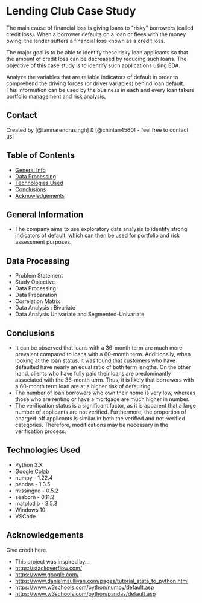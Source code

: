 # Lending Club Case Study
 The main cause of financial loss is giving loans to "risky" borrowers (called credit loss). When a borrower defaults on a loan or flees with the money owing, the lender suffers a financial loss known as a credit loss.

The major goal is to be able to identify these risky loan applicants so that the amount of credit loss can be decreased by reducing such loans.
The objective of this case study is to identify such applications using EDA.

Analyze the variables that are reliable indicators of default in order to comprehend the driving forces (or driver variables) behind loan default.
This information can be used by the business in each and every loan takers portfolio management and risk analysis.

## Contact
Created by [@iamnarendrasingh] & [@chintan4560] - feel free to contact us!


## Table of Contents
* [General Info](#general-information)
* [Data Processing](#data-processing)
* [Technologies Used](#technologies-used)
* [Conclusions](#conclusions)
* [Acknowledgements](#acknowledgements)

<!-- You can include any other section that is pertinent to your problem -->

## General Information
- The company aims to use exploratory data analysis to identify strong indicators of default, which can then be used for portfolio and risk assessment purposes.

## Data Processing
- Problem Statement 
- Study Objective
- Data Processing
- Data Preparation
- Correlation Matrix 
- Data Analysis : Bivariate
- Data Analysis Univariate and Segmented-Univariate


<!-- You don't have to answer all the questions - just the ones relevant to your project. -->

## Conclusions
- It can be observed that loans with a 36-month term are much more prevalent compared to loans with a 60-month term. Additionally, when looking at the loan status, it was found that customers who have defaulted have nearly an equal ratio of both term lengths. On the other hand, clients who have fully paid their loans are predominantly associated with the 36-month term. Thus, it is likely that borrowers with a 60-month term loan are at a higher risk of defaulting.
- The number of loan borrowers who own their home is very low, whereas those who are renting or have a mortgage are much higher in number.
- The verification status is a significant factor, as it is apparent that a large number of applicants are not verified. Furthermore, the proportion of charged-off applicants is similar in both the verified and not-verified categories. Therefore, modifications may be necessary in the verification process.

<!-- You don't have to answer all the questions - just the ones relevant to your project. -->


## Technologies Used
- Python 3.X
- Google Colab
- numpy - 1.22.4
- pandas - 1.3.5
- missingno - 0.5.2
- seaborn - 0.11.2
- matplotlib - 3.5.3
- Windows 10
- VSCode


<!-- As the libraries versions keep on changing, it is recommended to mention the version of library used in this project -->

## Acknowledgements
Give credit here.
- This project was inspired by...
- https://stackoverflow.com/
- https://www.google.com/
- https://www.danielmsullivan.com/pages/tutorial_stata_to_python.html
- https://www.w3schools.com/python/numpy/default.asp
- https://www.w3schools.com/python/pandas/default.asp



<!-- Optional -->
<!-- ## License -->
<!-- This project is open source and available under the [... License](). -->

<!-- You don't have to include all sections - just the one's relevant to your project -->